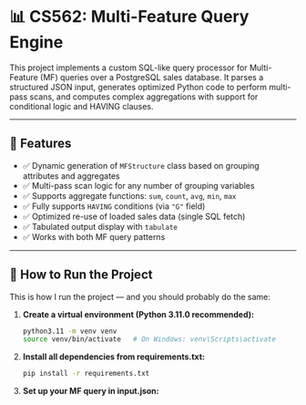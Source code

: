 # 📊 CS562: Multi-Feature Query Engine

This project implements a custom SQL-like query processor for Multi-Feature (MF) queries over a PostgreSQL sales database. It parses a structured JSON input, generates optimized Python code to perform multi-pass scans, and computes complex aggregations with support for conditional logic and HAVING clauses.

---

## 🚀 Features

- ✅ Dynamic generation of `MFStructure` class based on grouping attributes and aggregates
- ✅ Multi-pass scan logic for any number of grouping variables
- ✅ Supports aggregate functions: `sum`, `count`, `avg`, `min`, `max`
- ✅ Fully supports `HAVING` conditions (via `"G"` field)
- ✅ Optimized re-use of loaded sales data (single SQL fetch)
- ✅ Tabulated output display with `tabulate`
- ✅ Works with both MF query patterns

---

## 🚀 How to Run the Project

This is how I run the project — and you should probably do the same:

1. **Create a virtual environment (Python 3.11.0 recommended):**
   ```bash
   python3.11 -m venv venv
   source venv/bin/activate   # On Windows: venv\Scripts\activate 
2. **Install all dependencies from requirements.txt:**
    ```bash
    pip install -r requirements.txt
3. **Set up your MF query in input.json:**
    